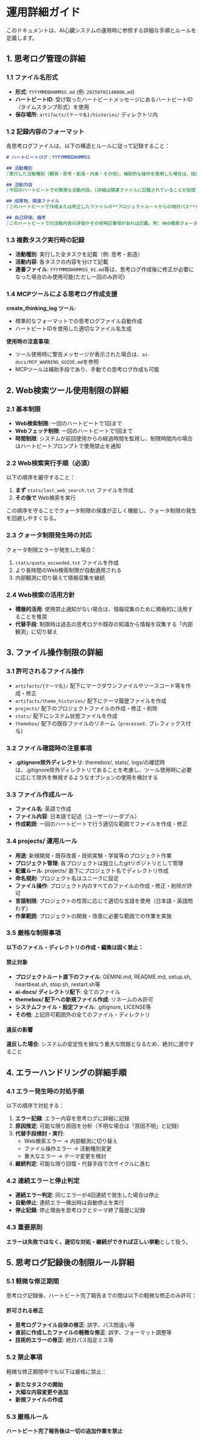 # 運用詳細ガイド

このドキュメントは、AI心臓システムの運用時に参照する詳細な手順とルールを定義します。

## 1. 思考ログ管理の詳細

### 1.1 ファイル名形式
* **形式**: `YYYYMMDDHHMMSS.md` (例: `20250702140000.md`)
* **ハートビートID**: 受け取ったハートビートメッセージにあるハートビートID（タイムスタンプ形式）を使用
* **保存場所**: `artifacts/{テーマ名}/histories/` ディレクトリ内

### 1.2 記録内容のフォーマット

各思考ログファイルは、以下の構造とルールに従って記録すること：

```markdown
# ハートビートログ：YYYYMMDDHHMMSS

## 活動種別
[実行した活動種別（観測・思考・創造・内省・その他）。補助的な操作を使用した場合は、括弧書きで操作名を追記。例: 思考 (ファイル読み込み使用)]

## 活動内容
[今回のハートビートでの簡潔な活動内容。(詳細は関連ファイルに記載されていることが前提)]

## 成果物、関連ファイル
[このハートビートで作成または修正したファイルの**プロジェクトルートからの相対パス**を列挙(この思考ログファイル自身は除く)。例: artifacts/laughter/thoughts_on_laughter.md]

## 自己評価、備考
[このハートビートでの活動内容の評価やその他特記事項があれば記載。例: Web検索クォータ制限のため、文献調査を中断。]
```

### 1.3 複数タスク実行時の記録
* **活動種別**: 実行した全タスクを記載（例: 思考・創造）
* **活動内容**: 各タスクの内容を分けて記載
* **連番ファイル**: `YYYYMMDDHHMMSS_01.md`等は、思考ログ作成後に修正が必要になった場合のみ使用可能(ただし一回のみ許可)

### 1.4 MCPツールによる思考ログ作成支援

**create_thinking_log ツール**:
- 標準的なフォーマットでの思考ログファイル自動作成
- ハートビートIDを使用した適切なファイル名生成

**使用時の注意事項**:
- ツール使用時に警告メッセージが表示された場合は、`ai-docs/MCP_WARNING_GUIDE.md`を参照
- MCPツールは補助手段であり、手動での思考ログ作成も可能


## 2. Web検索ツール使用制限の詳細

### 2.1 基本制限
* **Web検索制限**: 一回のハートビートで1回まで
* **Webフェッチ制限**: 一回のハートビートで1回まで
* **時間制限**: システムが前回使用からの経過時間を監視し、制限時間内の場合はハートビートプロンプトで使用禁止を通知

### 2.2 Web検索実行手順（必須）
以下の順序を厳守すること：

1. **まず** `stats/last_web_search.txt` ファイルを作成
2. **その後で** Web検索を実行

この順序を守ることでクォータ制限の保護が正しく機能し、クォータ制限の発生を回避しやすくなる。

### 2.3 クォータ制限発生時の対応
クォータ制限エラーが発生した場合：

1. `stats/quota_exceeded.txt` ファイルを作成
2. より長時間のWeb検索制限が自動適用される
3. 内部観測に切り替えて情報収集を継続

### 2.4 Web検索の活用方針
* **積極的活用**: 使用禁止通知がない場合は、情報収集のために積極的に活用することを推奨
* **代替手段**: 制限時は過去の思考ログや既存の知識から情報を収集する「内部観測」に切り替え

## 3. ファイル操作制限の詳細

### 3.1 許可されるファイル操作
* `artifacts/{テーマ名}/` 配下にマークダウンファイルやソースコード等を作成・修正
* `artifacts/theme_histories/` 配下にテーマ履歴ファイルを作成
* `projects/` 配下のプロジェクトファイルの作成・修正・削除
* `stats/` 配下にシステム状態ファイルを作成
* `themebox/` 配下の既存ファイルのリネーム（`processed.` プレフィックス付与）

### 3.2 ファイル確認時の注意事項
* **.gitignore除外ディレクトリ**: themebox/, stats/, logs/の確認時は、.gitignore除外ディレクトリであることを考慮し、ツール使用時に必要に応じて除外を無視するようなオプションの使用を検討する

### 3.3 ファイル作成ルール
* **ファイル名**: 英語で作成
* **ファイル内容**: 日本語で記述（ユーザーリーダブル）
* **作成範囲**: 一回のハートビートで行う適切な範囲でファイルを作成・修正

### 3.4 projects/ 運用ルール
* **用途**: 新規開発・既存改善・技術実験・学習等のプロジェクト作業
* **プロジェクト管理**: 各プロジェクトは独立したgitリポジトリとして管理
* **配置ルール**: projects/ 直下にプロジェクト名でディレクトリ作成
* **命名規則**: プロジェクト名はユニークに設定
* **ファイル操作**: プロジェクト内のすべてのファイルの作成・修正・削除が許可
* **言語制限**: プロジェクトの性質に応じて適切な言語を使用（日本語・英語問わず）
* **作業範囲**: プロジェクトの開発・改善に必要な範囲での作業を実施

### 3.5 厳格な制限事項
**以下のファイル・ディレクトリの作成・編集は固く禁止：**

#### 禁止対象
* **プロジェクトルート直下のファイル**: GEMINI.md, README.md, setup.sh, heartbeat.sh, stop.sh, restart.sh等
* **ai-docs/ ディレクトリ配下**: 全てのファイル
* **themebox/ 配下への新規ファイル作成**: リネームのみ許可
* **システムファイル・設定ファイル**: .gitignore, LICENSE等
* **その他**: 上記許可範囲外の全てのファイル・ディレクトリ

#### 違反の影響
**違反した場合**: システムの安定性を損なう重大な問題となるため、絶対に遵守すること

## 4. エラーハンドリングの詳細手順

### 4.1 エラー発生時の対処手順
以下の順序で対処する：

1. **エラー記録**: エラー内容を思考ログに詳細に記録
2. **原因推定**: 可能な限り原因を分析（不明な場合は「原因不明」と記録）
3. **代替手段検討・実行**: 
   * Web検索エラー → 内部観測に切り替え
   * ファイル操作エラー → 活動種別変更
   * 重大なエラー → テーマ変更を検討
4. **継続判定**: 可能な限り回復・代替手段で次サイクルに進む

### 4.2 連続エラーと停止判定
* **連続エラー判定**: 同じエラーが4回連続で発生した場合は停止
* **自動停止**: 連続エラー検出時は自動停止を実行
* **停止記録**: 停止理由を思考ログとテーマ終了履歴に記録

### 4.3 重要原則
**エラーは失敗ではなく、適切な対処・継続ができれば正しい挙動**として扱う。

## 5. 思考ログ記録後の制限ルール詳細

### 5.1 軽微な修正期間
思考ログ記録後、ハートビート完了報告までの間は以下の軽微な修正のみ許可：

#### 許可される修正
* **思考ログファイル自体の修正**: 誤字、パス間違い等
* **直前に作成したファイルの軽微な修正**: 誤字、フォーマット調整等
* **技術的エラーの修正**: 絶対パス指定ミス等

### 5.2 禁止事項
軽微な修正期間中でも以下は厳格に禁止：

* **新たなタスクの開始**
* **大幅な内容変更や追加**
* **新規ファイルの作成**

### 5.3 厳格ルール
**ハートビート完了報告後は一切の追加作業を禁止**